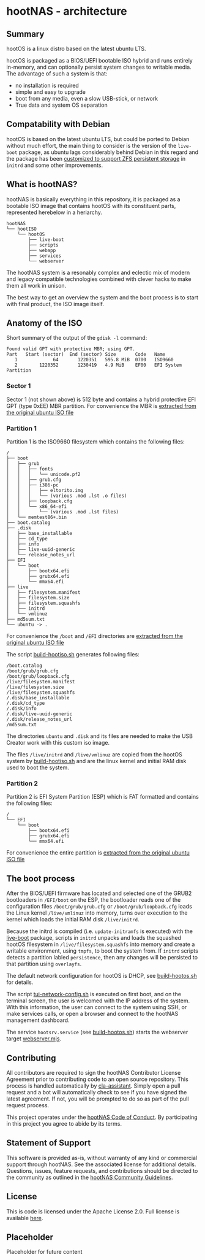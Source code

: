 # hootNAS - architecture

## Summary
hootOS is a linux distro based on the latest ubuntu LTS.

hootOS is packaged as a BIOS/UEFI bootable ISO hybrid and runs entirely 
in-memory, and can optionally persist system changes to writable media. 
The advantage of such a system is that: 

* no installation is required
* simple and easy to upgrade
* boot from any media, even a slow USB-stick, or network
* True data and system OS separation 

## Compatability with Debian

hootOS is based on the latest ubuntu LTS, but could be ported to Debian without 
much effort, the main thing to consider is the version of the `live-boot` 
package, as ubuntu lags considerably behind Debian in this regard and the 
package has been 
[customized to support ZFS persistent storage](/live-boot/README.md) in `initrd` 
and some other improvements.

## What is hootNAS?
hootNAS is basically everything in this repository, it is packaged as a
bootable ISO image that contains hootOS with its constituent parts, represented 
herebelow in a heriarchy.

```
hootNAS
└── hootISO
    └── hootOS
        ├── live-boot
        ├── scripts
        ├── webapp
        ├── services
        └── webserver
```

The hootNAS system is a resonably complex and eclectic mix of modern and
legacy compatible technologies combined with clever hacks to make them all 
work in unison. 

The best way to get an overview the system and the boot process is to start 
with final product, the ISO image itself.

## Anatomy of the ISO
Short summary of the output of the `gdisk -l` command:
```
Found valid GPT with protective MBR; using GPT.
Part   Start (sector)  End (sector) Size       Code   Name
   1             64       1220351   595.8 MiB  0700   ISO9660
   2        1220352       1230419   4.9 MiB    EF00   EFI System Partition
```

### Sector 1
Sector 1 (not shown above) is 512 byte and contains a hybrid protective 
EFI GPT (type 0xEE) MBR partition. For convenience the MBR is 
[extracted from the original ubuntu ISO file](/hoot-os/assets/README.md)

### Partition 1
Partition 1 is the ISO9660 filesystem which contains the following files:
```
/
├── boot
│   ├── grub
│   │   ├── fonts
│   │   │   └── unicode.pf2
│   │   ├── grub.cfg
│   │   ├── i386-pc
│   │   │   ├── eltorito.img
│   │   │   └── (various .mod .lst .o files)
│   │   ├── loopback.cfg
│   │   └── x86_64-efi
│   │       └── (various .mod .lst files)
│   └── memtest86+.bin
├── boot.catalog
├── .disk
│   ├── base_installable
│   ├── cd_type
│   ├── info
│   ├── live-uuid-generic
│   └── release_notes_url
├── EFI
│   └── boot
│       ├── bootx64.efi
│       ├── grubx64.efi
│       └── mmx64.efi
├── live
│   ├── filesystem.manifest
│   ├── filesystem.size
│   ├── filesystem.squashfs
│   ├── initrd
│   └── vmlinuz
├── md5sum.txt
└── ubuntu -> .
```
For convenience the `/boot` and `/EFI` directories are 
[extracted from the original ubuntu ISO file](/hoot-os/assets/README.md)

The script [build-hootiso.sh](/hoot-os/build-hootiso.sh) generates following 
files:
```
/boot.catalog 
/boot/grub/grub.cfg
/boot/grub/loopback.cfg
/live/filesystem.manifest
/live/filesystem.size
/live/filesystem.squashfs
/.disk/base_installable
/.disk/cd_type
/.disk/info
/.disk/live-uuid-generic
/.disk/release_notes_url
/md5sum.txt
```
The directories `ubuntu` and `.disk` and its files are needed to make the USB 
Creator work with this custom iso image. 

The files `/live/initrd` and `/live/vmlinuz` are copied from the hootOS 
system by [build-hootiso.sh](/hoot-os/build-hootiso.sh) and are the
linux kernel and initial RAM disk used to boot the system.

### Partition 2
Partition 2 is EFI System Partition (ESP) which is FAT formatted and contains 
the following files:
```
/
└── EFI
    └── boot
        ├── bootx64.efi
        ├── grubx64.efi
        └── mmx64.efi
```

For convenience the entire partition is 
[extracted from the original ubuntu ISO file](/hoot-os/assets/README.md)

## The boot process
After the BIOS/UEFI firmware has located and selected one of the GRUB2 
bootloaders in `/EFI/boot` on the ESP, the bootloader reads one of the 
configuration files `/boot/grub/grub.cfg` or `/boot/grub/loopback.cfg` loads 
the Linux kernel `/live/vmlinuz` into memory, turns over execution to the 
kernel which loads the initial RAM disk `/live/initrd`. 

Because the initrd is compiled (i.e. `update-initramfs` is executed) with the 
[live-boot](/live-boot/README.md) package, scripts in `initrd` unpacks and 
loads the squashed hootOS filesystem in `/live/filesystem.squashfs` into memory 
and create a writable environment, using `tmpfs`, to boot the system from. If 
`initrd` scripts detects a partition labled `persistence`, then any changes 
will be persisted to that partition using `overlayfs`.

The default network configuration for hootOS is DHCP, see 
[build-hootos.sh](/hoot-os/build-hootos.sh) for details.

The script [tui-network-config.sh](/scripts/tui-network-config.sh) is executed 
on first boot, 
and on the terminal screen, the user is welcomed with the IP address of the 
system. With this information, the user can connect to the system using SSH, 
or make services calls, or open a browser and connect to the hootNAS management 
dashboard.

The service `hootsrv.service` (see [build-hootos.sh](/hoot-os/build-hootos.sh)) 
starts the webserver target [webserver.mjs](/webserver/webserver.mjs).

## Contributing

All contributors are required to sign the hootNAS Contributor License Agreement 
prior to contributing code to an open source repository. This process is 
handled automatically by [cla-assistant](https://cla-assistant.io/). 
Simply open a pull request and a bot will automatically check to see if you 
have signed the latest agreement. If not, you will be prompted to do so as part 
of the pull request process. 

This project operates under the [hootNAS Code of Conduct](#placeholder). By 
participating in this project you agree to abide by its terms. 

## Statement of Support

This software is provided as-is, without warranty of any kind or commercial 
support through hootNAS. See the associated license for additional details. 
Questions, issues, feature requests, and contributions should be directed to 
the community as outlined in the [hootNAS Community Guidelines](#placeholder).

## License

This is code is licensed under the Apache License 2.0. Full license is 
available [here](/LICENSE).

## Placeholder

Placeholder for future content
